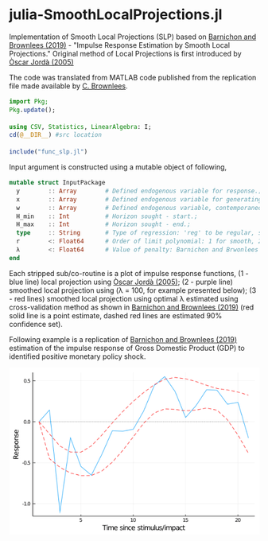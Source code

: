 # julia-SmoothLocalProjections.jl
Implementation of Smooth Local Projections (SLP) based on [Barnichon and Brownlees (2019)](https://www.mitpressjournals.org/doi/abs/10.1162/rest_a_00778) - "Impulse Response Estimation by Smooth Local Projections." Original method of Local Projections is first introduced by [Òscar Jordà (2005)](https://www.aeaweb.org/articles?id=10.1257/0002828053828518)

The code was translated from MATLAB code published from the replication file made available by [C. Brownlees](https://github.com/ctbrownlees/MATLAB-package-lproj).

```julia
import Pkg;
Pkg.update();

using CSV, Statistics, LinearAlgebra: I;
cd(@__DIR__) #src location

include("func_slp.jl")
```

Input argument is constructed using a mutable object of following,

```julia
mutable struct InputPackage
  y        :: Array        # Defined endogenous variable for response.;
  x        :: Array        # Defined endogenous variable for generating shocks.;
  w        :: Array        # Defined endogenous variable, contemporaneous, lagged form.;
  H_min    :: Int          # Horizon sought - start.;
  H_max    :: Int          # Horizon sought - end.;
  type     :: String       # Type of regression: 'reg' to be regular, smooth otherwise.;
  r        <: Float64      # Order of limit polynomial: 1 for smooth, 2 for linear pattern.;
  λ        <: Float64      # Value of penalty: Barnichon and Brwonlees (2019).;
end
```
Each stripped sub/co-routine is a plot of impulse response functions, (1 - blue line) local projection using [Òscar Jordà (2005)](https://www.aeaweb.org/articles?id=10.1257/0002828053828518); (2 - purple line) smoothed local projection using (λ = 100, for example presented below); (3 - red lines) smoothed local projection using optimal λ estimated using cross-validation method as shown in [Barnichon and Brownlees (2019)](https://www.mitpressjournals.org/doi/abs/10.1162/rest_a_00778) (red solid line is a point estimate, dashed red lines are estimated 90% confidence set).

Following example is a replication of [Barnichon and Brownlees (2019)](https://www.mitpressjournals.org/doi/abs/10.1162/rest_a_00778) estimation of the impulse response of Gross Domestic Product (GDP) to identified positive monetary policy shock.

![](example.gif)
